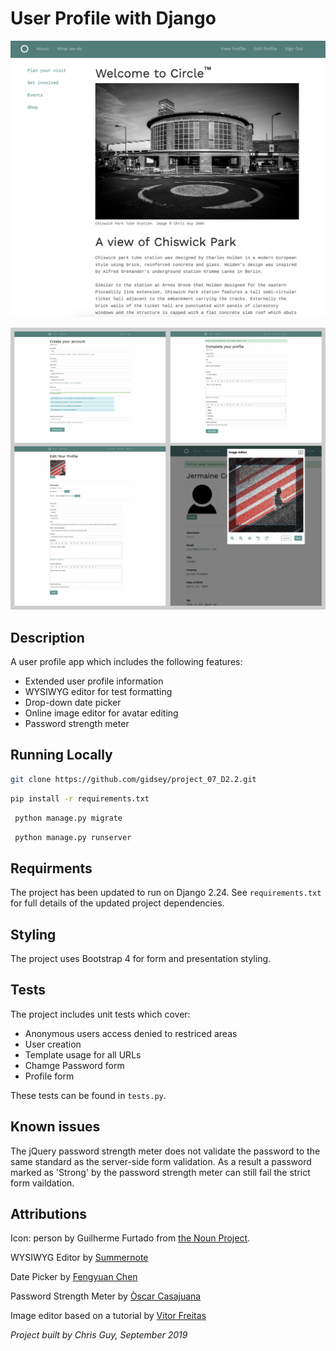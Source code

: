 # User Profile with Django

![application screenshot](media/django-user-profile-screenshot.png)

![application screenshots](media/django-user-profile-multi-screenshots.jpg)

## Description

A user profile app which includes the following features:

* Extended user profile information
* WYSIWYG editor for test formatting
* Drop-down date picker
* Online image editor for avatar editing
* Password strength meter


## Running Locally

```bash
git clone https://github.com/gidsey/project_07_D2.2.git
```

```bash
pip install -r requirements.txt
```
  
```bash
 python manage.py migrate
```

```bash
 python manage.py runserver
```


## Requirments
The project has been updated to run on Django 2.24. 
See `requirements.txt` for full details of the updated project dependencies.


## Styling
The project uses Bootstrap 4 for form and presentation styling.


## Tests
The project includes unit tests which cover:

* Anonymous users access denied to restriced areas
* User creation
* Template usage for all URLs
* Chamge Password form
* Profile form

These tests can be found in `tests.py`.


## Known issues

The jQuery password strength meter does not validate the password to the same standard as the 
server-side form validation. As a result a password marked as 'Strong' by the password strength
meter can still fail the strict form vaildation. 


## Attributions
Icon: person by Guilherme Furtado from [the Noun Project](https://thenounproject.com/).

WYSIWYG Editor by [Summernote](https://summernote.org/)

Date Picker by [Fengyuan Chen](https://fengyuanchen.github.io/datepicker/) 

Password Strength Meter by [Òscar Casajuana](https://github.com/elboletaire/password-strength-meter) 

Image editor based on a tutorial by [Vitor Freitas](https://simpleisbetterthancomplex.com/tutorial/2017/03/02/how-to-crop-images-in-a-django-application.html)


_Project built by Chris Guy, September 2019_

